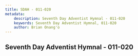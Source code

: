 ```yaml
---
title: SDAH - 011-020
metadata:
    description: Seventh Day Adventist Hymnal - 011-020
    keywords: Seventh Day Adventist Hymnal, 011-020
    author: Brian Onang'o
---
```



## Seventh Day Adventist Hymnal - 011-020
  